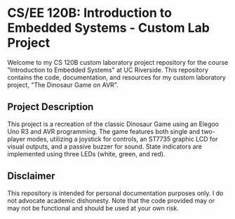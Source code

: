 # CS/EE 120B: Introduction to Embedded Systems - Custom Lab Project
Welcome to my CS 120B custom laboratory project repository for the course "Introduction to Embedded Systems" at UC Riverside. This repository contains the code, documentation, and resources for my custom laboratory project, "The Dinosaur Game on AVR".

## Project Description

This project is a recreation of the classic Dinosaur Game using an Elegoo Uno R3 and AVR programming. The game features both single and two-player modes, utilizing a joystick for controls, an ST7735 graphic LCD for visual outputs, and a passive buzzer for sound. State indicators are implemented using three LEDs (white, green, and red).

## Disclaimer

This repository is intended for personal documentation purposes only. I do not advocate academic dishonesty. Note that the code provided may or may not be functional and should be used at your own risk.
